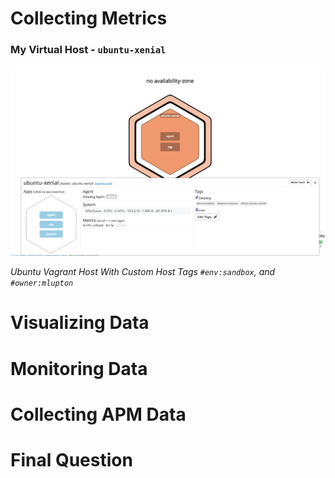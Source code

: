 # Collecting Metrics


### My Virtual Host - `ubuntu-xenial`
![](images/host_with_tags.png)

*Ubuntu Vagrant Host With Custom Host Tags `#env:sandbox`, and `#owner:mlupton`*

# Visualizing Data

# Monitoring Data

# Collecting APM Data

# Final Question
